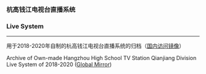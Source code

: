 ### 杭高钱江电视台直播系统

### Live System

---

用于2018-2020年自制的杭高钱江电视台直播系统的归档（[国内访问镜像](https://gitee.com/techzjc/Live_System)）

Archive of Own-made Hangzhou High School TV Station Qianjiang Division Live System of 2018-2020 ([Global Mirror](https://github.com/g497813927/Live_System))



